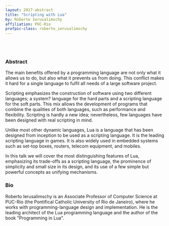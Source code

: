 ```yaml
---
layout: 2017-abstract
title: "Scripting with Lua"
by: Roberto Ierusalimschy
affiliation: PUC-Rio
profpic-class: roberto_ierusalimschy
---
```


<br/>

<br/>

### Abstract

The main benefits offered by a programming language are not only what it
allows us to do, but also what it prevents us from doing. This conflict
makes it hard for a single language to fulfil all needs of a large
software project.

Scripting emphasizes the construction of software using two different
languages; a system? language for the hard parts and a scripting
language for the soft parts.  This mix allows the development of
programs that combine the qualities of both languages, such as
performance and flexibility.  Scripting is hardly a new idea;
nevertheless, few languages have been designed with real scripting in
mind.

Unlike most other dynamic languages, Lua is a language that has been
designed from inception to be used as a scripting language. It is the
leading scripting language in games. It is also widely used in embedded
systems such as set-top boxes, routers, telecom equipment, and mobiles.

In this talk we will cover the most distinguishing features of Lua,
emphasizing its trade-offs as a scripting language, the prominence of
simplicity and small size in its design, and its use of a few simple but
powerful concepts as unifying mechanisms.

### Bio

Roberto Ierusalimschy is an Associate Professor of Computer Science at
PUC-Rio (the Pontifical Catholic University of Rio de Janeiro), where
he works with programming-language design and implementation. He is the
leading architect of the Lua programming language and the author of the
book "Programming in Lua".
